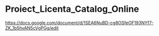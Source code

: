 # Proiect_Licenta_Catalog_Online  
https://docs.google.com/document/d/1SEA6NuBD-cg8OSfeOF193NYf7-ZK_1b5hvAN5cVgPGg/edit

